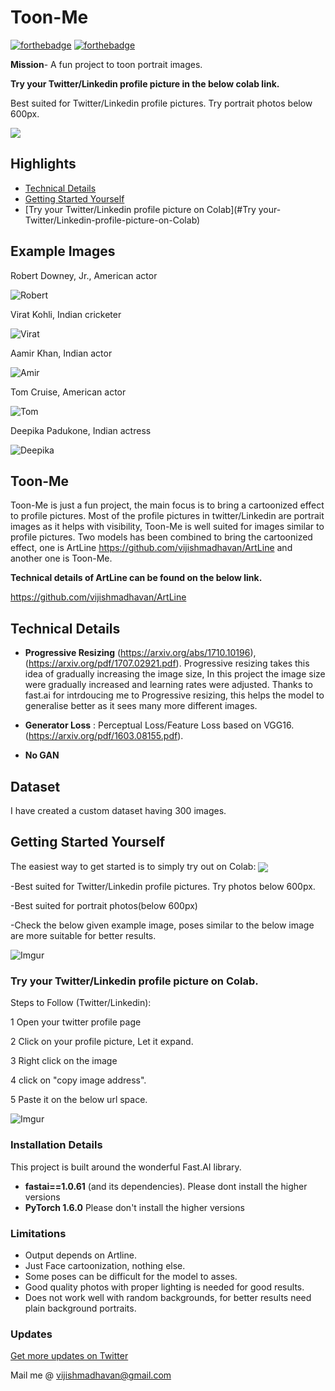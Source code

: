 # Toon-Me

[![forthebadge](https://forthebadge.com/images/badges/open-source.svg)](http://forthebadge.com)
[![forthebadge](https://forthebadge.com/images/badges/built-with-love.svg)](http://forthebadge.com)

**Mission**- A fun project to toon portrait images.

**Try your Twitter/Linkedin profile picture in the below colab link.**

Best suited for Twitter/Linkedin profile pictures. Try portrait photos below 600px.

[<img src="https://colab.research.google.com/assets/colab-badge.svg" align="center">](https://colab.research.google.com/github/vijishmadhavan/Light-Up/blob/master/Toon_Me_(Try_it_on_Colab).ipynb)

## Highlights
- [Technical Details](#Technical-Details)
- [Getting Started Yourself](#Getting-Started-Yourself)
- [Try your Twitter/Linkedin profile picture on Colab](#Try your-Twitter/Linkedin-profile-picture-on-Colab)



## Example Images

Robert Downey, Jr., American actor

![Robert](https://i.imgur.com/CmMlzER.jpg)

Virat Kohli, Indian cricketer

![Virat](https://i.imgur.com/TcGTNgV.jpg)

Aamir Khan, Indian actor

![Amir](https://i.imgur.com/G7z6k2M.jpg)

Tom Cruise, American actor

![Tom](https://i.imgur.com/gSmZIPs.jpg)

Deepika Padukone, Indian actress

![Deepika](https://i.imgur.com/WOwjOsL.jpg)


## Toon-Me

Toon-Me is just a fun project, the main focus is to bring a cartoonized effect to profile pictures. Most of the profile pictures in twitter/Linkedin are portrait images as it helps with visibility, Toon-Me is well suited for images similar to profile pictures. Two models has been combined to bring the cartoonized effect, one is ArtLine https://github.com/vijishmadhavan/ArtLine and another one is Toon-Me.

**Technical details of ArtLine can be found on the below link.**

https://github.com/vijishmadhavan/ArtLine

## Technical Details

* **Progressive Resizing** (https://arxiv.org/abs/1710.10196),(https://arxiv.org/pdf/1707.02921.pdf). Progressive resizing takes this idea of gradually increasing the image size, In this project the image size were gradually increased and learning rates were adjusted. Thanks to fast.ai for intrdoucing me to Progressive resizing, this helps the model to generalise better as it sees many more different images.

* **Generator Loss** :  Perceptual Loss/Feature Loss based on VGG16. (https://arxiv.org/pdf/1603.08155.pdf).

* **No GAN** 

## Dataset

I have created a custom dataset having 300 images. 

## Getting Started Yourself

The easiest way to get started is to simply try out on Colab: [<img src="https://colab.research.google.com/assets/colab-badge.svg" align="center">](https://colab.research.google.com/github/vijishmadhavan/Light-Up/blob/master/Toon_Me_(Try_it_on_Colab).ipynb)

-Best suited for Twitter/Linkedin profile pictures. Try photos below 600px.

-Best suited for portrait photos(below 600px)

-Check the below given example image, poses similar to the below image are more suitable for better results.

![Imgur](https://i.imgur.com/OsqEEpR.jpg)

### Try your Twitter/Linkedin profile picture on Colab.

Steps to Follow (Twitter/Linkedin):

1 Open your twitter profile page

2 Click on your profile picture, Let it expand.

3 Right click on the image

4 click on "copy image address".

5 Paste it on the below url space.

![Imgur](https://i.imgur.com/rDjaWjx.jpg)

### Installation Details

This project is built around the wonderful Fast.AI library.

- **fastai==1.0.61** (and its dependencies).  Please dont install the higher versions
- **PyTorch 1.6.0** Please don't install the higher versions

### Limitations

- Output depends on Artline.
- Just Face cartoonization, nothing else.
- Some poses can be difficult for the model to asses.
- Good quality photos with proper lighting is needed for good results.
- Does not work well with random backgrounds, for better results need plain background portraits.


### Updates

[Get more updates on Twitter](https://twitter.com/Vijish68859437)

Mail me @ vijishmadhavan@gmail.com


